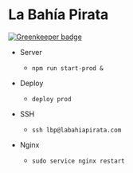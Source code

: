 La Bahía Pirata
===============

[![Greenkeeper badge](https://badges.greenkeeper.io/mjlescano/labahiapirata.svg)](https://greenkeeper.io/)

* Server
  * `npm run start-prod &`

* Deploy
  * `deploy prod`

* SSH
  * `ssh lbp@labahiapirata.com`

* Nginx
  * `sudo service nginx restart`